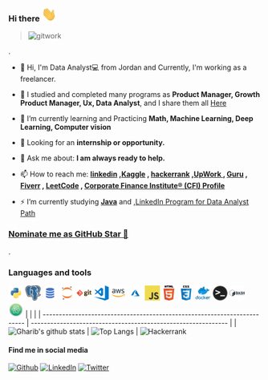 
### Hi there <img src="https://raw.githubusercontent.com/ABSphreak/ABSphreak/master/gifs/Hi.gif" width="30px"></h2> 

> ![gitwork](https://user-images.githubusercontent.com/36210723/94987193-0053d400-056d-11eb-97d2-f0319bbe27f6.jpg)


.

- 🌝 Hi, I'm Data Analyst💻 from Jordan and  Currently, I'm working as a freelancer.

- 🔭 I studied and completed many programs as **Product Manager, Growth Product Manager, Ux, Data Analyst**, and I share them all [Here](https://github.com/nancyalaswad90?tab=repositories)
- 🌱 I’m currently learning and Practicing  **Math, Machine Learning, Deep Learning, Computer vision**
- 👯 Looking for an **internship or opportunity.**
- 💬 Ask me about: **I am always ready to help.**
- 📫 How to reach me: **[linkedin](www.linkedin.com/in/nancy-al-aswad-b001b4124) ,[Kaggle](https://www.kaggle.com/nancyalaswad90) , [hackerrank](https://www.hackerrank.com/nancyalaswad90) ,[UpWork ](https://www.upwork.com/o/profiles/users/~01aea1b28cadcbe913/) , [Guru](https://www.guru.com/pro/ProfileBuild.aspx?tab=5&pscount=0) , [Fiverr](https://www.fiverr.com/nancyalaswad?public_mode=true) , [LeetCode](https://leetcode.com/Nancy_Al_Aswad90/) , [Corporate Finance Institute® (CFI) Profile](https://dashboard.corporatefinanceinstitute.com/my-profile/)**
- ⚡ I’m currently studying **[Java](https://github.com/nancyalaswad90/Project-for-Vehicle-Accident-Application/blob/main/README.md)**  and ,[LinkedIn Program for Data Analyst Path](https://github.com/nancyalaswad90/LinkedIn-Program-for-Data-Analyst-Path)



### **[Nominate me as GitHub Star 🌟](https://stars.github.com/nominate/)**
.

### Languages and tools

<code><img height="30" src="https://raw.githubusercontent.com/github/explore/80688e429a7d4ef2fca1e82350fe8e3517d3494d/topics/python/python.png"></code>
<code><img height="30" src="https://raw.githubusercontent.com/github/explore/80688e429a7d4ef2fca1e82350fe8e3517d3494d/topics/postgresql/postgresql.png"></code>
<code><img height="30" src="https://raw.githubusercontent.com/github/explore/80688e429a7d4ef2fca1e82350fe8e3517d3494d/topics/sql/sql.png"></code>
<code><img height="30" src="https://raw.githubusercontent.com/github/explore/80688e429a7d4ef2fca1e82350fe8e3517d3494d/topics/jupyter-notebook/jupyter-notebook.png"></code>
<code><img height="30" src="https://raw.githubusercontent.com/github/explore/80688e429a7d4ef2fca1e82350fe8e3517d3494d/topics/git/git.png"></code>
<code><img height="30" src="https://raw.githubusercontent.com/github/explore/80688e429a7d4ef2fca1e82350fe8e3517d3494d/topics/visual-studio-code/visual-studio-code.png"></code>
<code><img height="30" src="https://raw.githubusercontent.com/github/explore/80688e429a7d4ef2fca1e82350fe8e3517d3494d/topics/aws/aws.png"></code>
<code><img height="30" src="https://raw.githubusercontent.com/github/explore/80688e429a7d4ef2fca1e82350fe8e3517d3494d/topics/azure/azure.png"></code>
<code><img height="30" src="https://raw.githubusercontent.com/github/explore/80688e429a7d4ef2fca1e82350fe8e3517d3494d/topics/javascript/javascript.png"></code>
<code><img height="30" src="https://raw.githubusercontent.com/github/explore/80688e429a7d4ef2fca1e82350fe8e3517d3494d/topics/html/html.png"></code>
<code><img height="30" src="https://raw.githubusercontent.com/github/explore/80688e429a7d4ef2fca1e82350fe8e3517d3494d/topics/css/css.png"></code>
<code><img height="30" src="https://raw.githubusercontent.com/github/explore/80688e429a7d4ef2fca1e82350fe8e3517d3494d/topics/docker/docker.png"></code>
<code><img height="30" src="https://raw.githubusercontent.com/github/explore/80688e429a7d4ef2fca1e82350fe8e3517d3494d/topics/terminal/terminal.png"></code>
<code><img height="30" src="https://raw.githubusercontent.com/github/explore/80688e429a7d4ef2fca1e82350fe8e3517d3494d/topics/bash/bash.png"></code>
<code><img height="30" src="https://raw.githubusercontent.com/github/explore/80688e429a7d4ef2fca1e82350fe8e3517d3494d/topics/atom/atom.png"></code>
| | |
| ------------------------------------------------------------------------ | ------------------------------------------------------------- |
| ![Gharib's github stats](https://github-readme-stats.vercel.app/api?username=nancyalaswad90&show_icons=true&theme=algolia&count_private=true) | ![Top Langs](https://github-readme-stats.vercel.app/api/top-langs/?username=nancyalaswad90&theme=algolia) | ![Hackerrank](https://www.hackerrank.com/nancyalaswad90)



#### Find me in social media
[![Github](https://img.shields.io/badge/-Github-black?style=flat&labelColor=black&logo=github&logoColor=white "Github")](https://github.com/nancyalaswad90 "Github")
[![LinkedIn](https://img.shields.io/badge/-LinkedIn-blue?style=flat&logo=Linkedin&logoColor=white "LinkedIn")](https://www.linkedin.com/in/nancy-al-aswad-b001b4124/ "LinkedIn")
[![Twitter](https://img.shields.io/badge/-Twitter-blue?style=flat&labelColor=blue&logo=twitter&logoColor=white "Twitter")](https://twitter.com/AswadNancy?s=03/ "Twitter")



